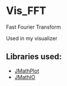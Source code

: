 # Vis_FFT
Fast Fourier Transform

Used in my visualizer

## Libraries used:

 * [JMathPlot](https://github.com/yannrichet/jmathplot)
 * [JMathIO](https://github.com/yannrichet/jmathio)